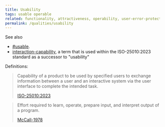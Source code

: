 ```yaml
---
title: Usability
tags: usable operable
related: functionality, attractiveness, operability, user-error-protection, user-engagement, ease-of-use, inclusivity
permalink: /qualities/usability
---
```



See also 

* [#usable](/tag-usable).
* [interaction-capability](/qualities/interaction-capability), a term that is used within the ISO-25010:2023 standard as a successor to "usability"


Definitions:

>Capability of a product to be used by specified users to exchange information between a user and an interactive system via the user interface to complete the intended task.
>
>[ISO-25010:2023](/references/#iso-25010-2023)


> Effort required to learn, operate, prepare input, and interpret output of a program.
>
> [McCall-1978](/references/#mccall)
